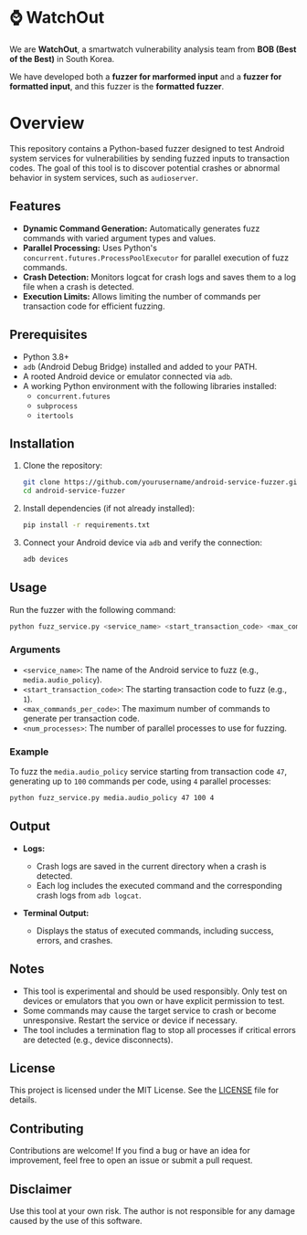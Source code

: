 # ⌚ WatchOut

We are **WatchOut**, a smartwatch vulnerability analysis team from **BOB (Best of the Best)** in South Korea.

We have developed both a **fuzzer for marformed input** and a **fuzzer for formatted input**, and this fuzzer is the **formatted fuzzer**.

# Overview

This repository contains a Python-based fuzzer designed to test Android system services for vulnerabilities by sending fuzzed inputs to transaction codes. The goal of this tool is to discover potential crashes or abnormal behavior in system services, such as `audioserver`.

## Features

- **Dynamic Command Generation:** Automatically generates fuzz commands with varied argument types and values.
- **Parallel Processing:** Uses Python's `concurrent.futures.ProcessPoolExecutor` for parallel execution of fuzz commands.
- **Crash Detection:** Monitors logcat for crash logs and saves them to a log file when a crash is detected.
- **Execution Limits:** Allows limiting the number of commands per transaction code for efficient fuzzing.

## Prerequisites

- Python 3.8+
- `adb` (Android Debug Bridge) installed and added to your PATH.
- A rooted Android device or emulator connected via `adb`.
- A working Python environment with the following libraries installed:
  - `concurrent.futures`
  - `subprocess`
  - `itertools`

## Installation

1. Clone the repository:

   ```bash
   git clone https://github.com/yourusername/android-service-fuzzer.git
   cd android-service-fuzzer
   ```

2. Install dependencies (if not already installed):

   ```bash
   pip install -r requirements.txt
   ```

3. Connect your Android device via `adb` and verify the connection:

   ```bash
   adb devices
   ```

## Usage

Run the fuzzer with the following command:

```bash
python fuzz_service.py <service_name> <start_transaction_code> <max_commands_per_code> <num_processes>
```

### Arguments

- `<service_name>`: The name of the Android service to fuzz (e.g., `media.audio_policy`).
- `<start_transaction_code>`: The starting transaction code to fuzz (e.g., `1`).
- `<max_commands_per_code>`: The maximum number of commands to generate per transaction code.
- `<num_processes>`: The number of parallel processes to use for fuzzing.

### Example

To fuzz the `media.audio_policy` service starting from transaction code `47`, generating up to `100` commands per code, using `4` parallel processes:

```bash
python fuzz_service.py media.audio_policy 47 100 4
```

## Output

- **Logs:**

  - Crash logs are saved in the current directory when a crash is detected.
  - Each log includes the executed command and the corresponding crash logs from `adb logcat`.

- **Terminal Output:**

  - Displays the status of executed commands, including success, errors, and crashes.

## Notes

- This tool is experimental and should be used responsibly. Only test on devices or emulators that you own or have explicit permission to test.
- Some commands may cause the target service to crash or become unresponsive. Restart the service or device if necessary.
- The tool includes a termination flag to stop all processes if critical errors are detected (e.g., device disconnects).

## License

This project is licensed under the MIT License. See the [LICENSE](LICENSE) file for details.

## Contributing

Contributions are welcome! If you find a bug or have an idea for improvement, feel free to open an issue or submit a pull request.

## Disclaimer

Use this tool at your own risk. The author is not responsible for any damage caused by the use of this software.

